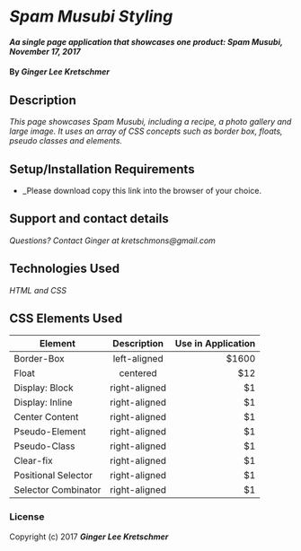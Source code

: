 # _Spam Musubi Styling_

#### _Aa single page application that showcases one product: Spam Musubi, November 17, 2017_

#### By _**Ginger Lee Kretschmer**_

## Description

_This page showcases Spam Musubi, including a recipe, a photo gallery and large image. It uses an array of CSS concepts such as border box, floats, pseudo classes and elements._

## Setup/Installation Requirements

* _Please download copy this link into the browser of your choice.


## Support and contact details

_Questions? Contact Ginger at kretschmons@gmail.com_

## Technologies Used

_HTML and CSS_

## CSS Elements Used

| Element   |      Description      |  Use in Application |
|----------|:-------------:|------:|
| Border-Box |  left-aligned | $1600 |
| Float |    centered   |   $12 |
| Display: Block | right-aligned |    $1 |
| Display: Inline | right-aligned |    $1 |
| Center Content | right-aligned |    $1 |
| Pseudo-Element | right-aligned |    $1 |
| Pseudo-Class | right-aligned |    $1 |
| Clear-fix | right-aligned |    $1 |
| Positional Selector | right-aligned |    $1 |
| Selector Combinator | right-aligned |    $1 |

### License

Copyright (c) 2017 **_Ginger Lee Kretschmer_**
